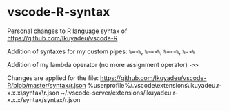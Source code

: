 # vscode-R-syntax

Personal changes to R language syntax of https://github.com/Ikuyadeu/vscode-R

Addition of syntaxes for my custom pipes:
`%=>%`, `%>=>%`, `%=>>%`, `%->%`

Addition of my lambda operator (no more assignment operator) 
`->>`

Changes are applied for the file:
https://github.com/Ikuyadeu/vscode-R/blob/master/syntax/r.json
%userprofile%/.vscode\extensions\ikuyadeu.r-x.x.x\syntax\r.json
~/.vscode-server/extensions/ikuyadeu.r-x.x.x/syntax/syntax/r.json
